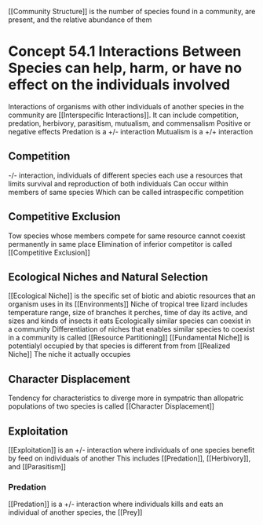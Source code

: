 [[Community Structure]] is the number of species found in a community, are present, and the relative abundance of them

# Concept 54.1 Interactions Between Species can help, harm, or have no effect on the individuals involved

Interactions of organisms with other individuals of another species in the community are [[Interspecific Interactions]]. It can include competition, predation, herbivory, parasitism, mutualism, and commensalism
Positive or negative effects 
Predation is a +/- interaction
Mutualism is a +/+ interaction

## Competition

-/- interaction, individuals of different species each use a resources that limits survival and reproduction of both individuals
Can occur within members of same species
Which can be called intraspecific competition

## Competitive Exclusion

Tow species whose members compete for same resource cannot coexist permanently in same place
Elimination of inferior competitor is called [[Competitive Exclusion]]

## Ecological Niches and Natural Selection

[[Ecological Niche]] is the specific set of biotic and abiotic resources that an organism uses in its [[Environments]]
Niche of tropical tree lizard includes temperature range, size of branches it perches, time of day its active, and sizes and kinds of insects it eats
Ecologically similar species can coexist in a community
Differentiation of niches that enables similar species to coexist in a community is called [[Resource Partitioning]]
[[Fundamental Niche]] is potentialyl occupied by that species is different from from [[Realized Niche]]
The niche it actually occupies

## Character Displacement

Tendency for characteristics to diverge more in sympatric than allopatric populations of two species is called [[Character Displacement]]

## Exploitation

[[Exploitation]] is an +/- interaction where individuals of one species benefit by feed on individuals of another
This includes [[Predation]], [[Herbivory]], and [[Parasitism]]

### Predation

[[Predation]] is a +/- interaction where individuals kills and eats an individual of another species, the [[Prey]]

